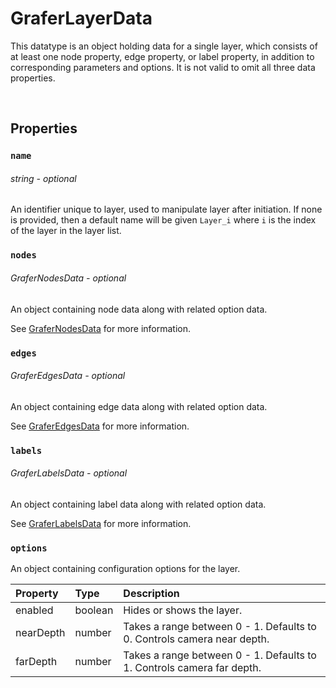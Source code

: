 # GraferLayerData

This datatype is an object holding data for a single layer, which consists of at least one node property, edge property, or label property, in addition to corresponding parameters and options. It is not valid to omit all three data properties.

<br>

## Properties

<!-- #### `id`
###### number | string - *optional*

Unused property. -->

### `name`
###### string - *optional*

An identifier unique to layer, used to manipulate layer after initiation. If none is provided, then a default name will be given `Layer_i` where `i` is the index of the layer in the layer list.

### `nodes`
###### GraferNodesData - *optional*

An object containing node data along with related option data.

See [GraferNodesData](./grafer-nodes-data.md) for more information.


### `edges`
###### GraferEdgesData - *optional*

An object containing edge data along with related option data.

See [GraferEdgesData](./grafer-edges-data.md) for more information.


### `labels`
###### GraferLabelsData - *optional*

An object containing label data along with related option data.

See [GraferLabelsData](./grafer-labels-data.md) for more information.

### `options`

An object containing configuration options for the layer.

| Property  | Type | Description |
| :--- | :--- | :--- |
| enabled | boolean | Hides or shows the layer. |
| nearDepth | number | Takes a range between 0 - 1. Defaults to 0. Controls camera near depth. |
| farDepth | number | Takes a range between 0 - 1. Defaults to 1. Controls camera far depth. |

